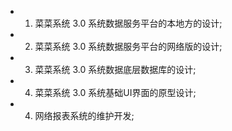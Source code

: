 * 1. 菜菜系统 3.0 系统数据服务平台的本地方的设计;
* 2. 菜菜系统 3.0 系统数据服务平台的网络版的设计;
* 3. 菜菜系统 3.0 系统数据底层数据库的设计;
* 4. 菜菜系统 3.0 系统基础UI界面的原型设计;
* 4. 网络报表系统的维护开发;